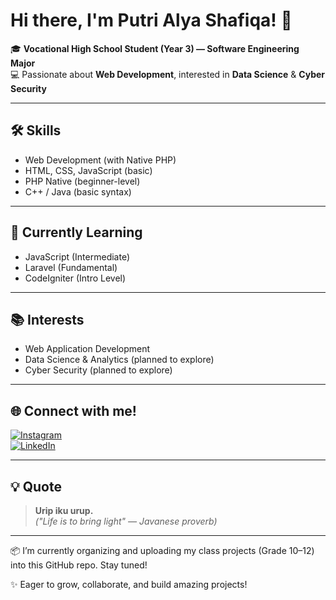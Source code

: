 # Hi there, I'm Putri Alya Shafiqa! 👋

🎓 **Vocational High School Student (Year 3) — Software Engineering Major**  
💻 Passionate about **Web Development**, interested in **Data Science** & **Cyber Security**

---

## 🛠️ Skills
- Web Development (with Native PHP)
- HTML, CSS, JavaScript (basic)
- PHP Native (beginner-level)
- C++ / Java (basic syntax)

---

## 🌱 Currently Learning
- JavaScript (Intermediate)
- Laravel (Fundamental)
- CodeIgniter (Intro Level)

---

## 📚 Interests
- Web Application Development
- Data Science & Analytics (planned to explore)
- Cyber Security (planned to explore)

---

## 🌐 Connect with me!
[![Instagram](https://img.shields.io/badge/Instagram-%23E4405F.svg?style=flat&logo=instagram&logoColor=white)](https://www.instagram.com/ptrlyy.07?igsh=cHBveXlyMnd3bHZm)  
[![LinkedIn](https://img.shields.io/badge/LinkedIn-%230077B5.svg?style=flat&logo=linkedin&logoColor=white)](https://www.linkedin.com/in/putri-shafiqa-289b19267/?lipi=urn%3Ali%3Apage%3Ad_flagship3_feed%3Bs5nBJ6loRhKS%2FsKv98JltQ%3D%3D)

---

## 💡 Quote
> **Urip iku urup.**  
> _("Life is to bring light" — Javanese proverb)_

---

📦 I’m currently organizing and uploading my class projects (Grade 10–12) into this GitHub repo. Stay tuned!

✨ Eager to grow, collaborate, and build amazing projects!

